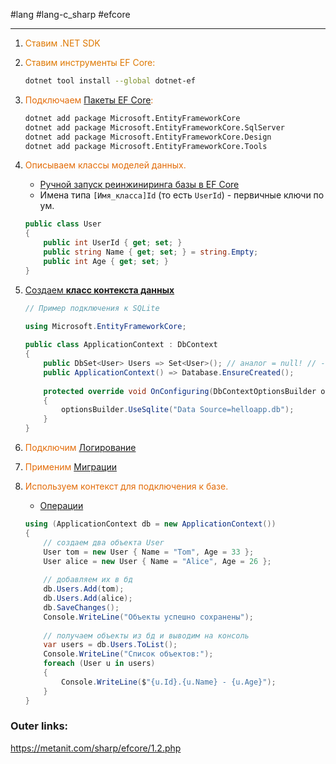 #lang #lang-c_sharp #efcore

---
1. <font color="#de7802">Ставим .NET SDK</font>
2. <font color="#de7802">Ставим инструменты EF Core:</font>
	```bash
	dotnet tool install --global dotnet-ef
	```

3. <font color="#e36c09">Подключаем [Пакеты EF Core](1.%20Languages/C-sharp/_%20EF%20Core/_/Пакеты%20EF%20Core.md):</font>
	```bash
	dotnet add package Microsoft.EntityFrameworkCore
	dotnet add package Microsoft.EntityFrameworkCore.SqlServer
	dotnet add package Microsoft.EntityFrameworkCore.Design
	dotnet add package Microsoft.EntityFrameworkCore.Tools
	```

4. <font color="#e36c09">Описываем классы моделей данных.</font>
	- [Ручной запуск реинжиниринга базы в EF Core](1.%20Languages/C-sharp/_%20EF%20Core/_/Ручной%20запуск%20реинжиниринга%20базы%20в%20EF%20Core.md)
	- Имена типа `[Имя_класса]Id` (то есть `UserId`) - первичные ключи по ум.
	```csharp
	public class User 
	{ 
		public int UserId { get; set; } 
		public string Name { get; set; } = string.Empty; 
		public int Age { get; set; }
	}
	```

5. <font color="#e36c09">[Создаем **класс контекста данных**](1.%20Languages/C-sharp/_%20EF%20Core/1.%20Введение/3.%20Контекст%20БД.md)</font>
	```csharp
	// Пример подключения к SQLite
	
	using Microsoft.EntityFrameworkCore;
	 
	public class ApplicationContext : DbContext
	{
	    public DbSet<User> Users => Set<User>(); // аналог = null! // - для обхода стат. анализа кода на пустое ссылочное свойство
	    public ApplicationContext() => Database.EnsureCreated();
	 
	    protected override void OnConfiguring(DbContextOptionsBuilder optionsBuilder)
	    {
	        optionsBuilder.UseSqlite("Data Source=helloapp.db");
	    }
	}
	```

6. <font color="#e36c09">Подключим [Логирование](1.%20Languages/C-sharp/_%20EF%20Core/1.%20Введение/5.%20Логирование.md)</font>
	<br>
7. <font color="#e36c09">Применим [Миграции](1.%20Languages/C-sharp/_%20EF%20Core/1.%20Введение/6.%20Миграции.md)</font>
	<br>
8. <font color="#e36c09">Используем контекст для подключения к базе.</font>
	- [Операции](1.%20Languages/C-sharp/_%20EF%20Core/1.%20Введение/4.%20Операции.md)
	```csharp
	using (ApplicationContext db = new ApplicationContext())
	{
	    // создаем два объекта User
	    User tom = new User { Name = "Tom", Age = 33 };
	    User alice = new User { Name = "Alice", Age = 26 };
	 
	    // добавляем их в бд
	    db.Users.Add(tom);
	    db.Users.Add(alice);
	    db.SaveChanges();
	    Console.WriteLine("Объекты успешно сохранены");
	 
	    // получаем объекты из бд и выводим на консоль
	    var users = db.Users.ToList();
	    Console.WriteLine("Список объектов:");
	    foreach (User u in users)
	    {
	        Console.WriteLine($"{u.Id}.{u.Name} - {u.Age}");
	    }
	}
	```


### Outer links:
https://metanit.com/sharp/efcore/1.2.php
